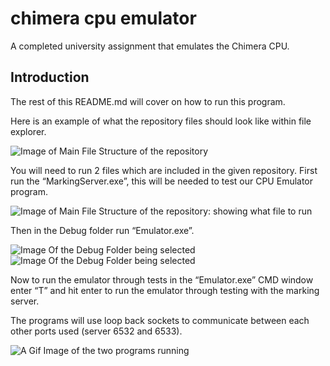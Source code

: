 # chimera cpu emulator
A completed university assignment that emulates the Chimera CPU.

## Introduction
The rest of this README.md will cover on how to run this program.

Here is an example of what the repository files should look like within file explorer.

![Image of Main File Structure of the repository](https://i.imgur.com/twIZZje.png)

You will need to run 2 files which are included in the given repository. 
First run the “MarkingServer.exe”, this will be needed to test our CPU Emulator program.

![Image of Main File Structure of the repository: showing what file to run]( https://imgur.com/al7QFQT.png)

Then in the Debug folder run “Emulator.exe”.

![Image Of the Debug Folder being selected](https://imgur.com/NJSZ2El.png)
![Image Of the Debug Folder being selected](https://imgur.com/vLuzVuK.png)

Now to run the emulator through tests in the “Emulator.exe” CMD window enter “T” and hit enter to run the emulator through testing with the marking server. 

The programs will use loop back sockets to communicate between each other ports used (server 6532 and 6533).

![A Gif Image of the two programs running](https://i.imgur.com/BLNE9t4.gif)
